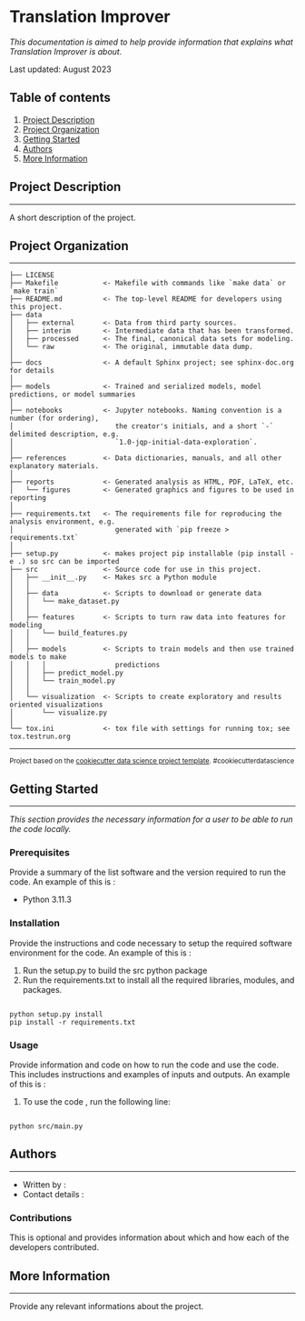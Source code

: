 Translation Improver
==============================

_This documentation is aimed to help provide information that explains what Translation Improver is about._

Last updated: August 2023

## Table of contents 

1. [Project Description](#project-description) 
2. [Project Organization](#project-organization) 
3. [Getting Started](#getting-started)
4. [Authors](#authors)
5. [More Information](#more-information)

## Project Description 
-----------

A short description of the project.

## Project Organization
------------

    ├── LICENSE
    ├── Makefile           <- Makefile with commands like `make data` or `make train`
    ├── README.md          <- The top-level README for developers using this project.
    ├── data
    │   ├── external       <- Data from third party sources.
    │   ├── interim        <- Intermediate data that has been transformed.
    │   ├── processed      <- The final, canonical data sets for modeling.
    │   └── raw            <- The original, immutable data dump.
    │
    ├── docs               <- A default Sphinx project; see sphinx-doc.org for details
    │
    ├── models             <- Trained and serialized models, model predictions, or model summaries
    │
    ├── notebooks          <- Jupyter notebooks. Naming convention is a number (for ordering),
    │                         the creator's initials, and a short `-` delimited description, e.g.
    │                         `1.0-jqp-initial-data-exploration`.
    │
    ├── references         <- Data dictionaries, manuals, and all other explanatory materials.
    │
    ├── reports            <- Generated analysis as HTML, PDF, LaTeX, etc.
    │   └── figures        <- Generated graphics and figures to be used in reporting
    │
    ├── requirements.txt   <- The requirements file for reproducing the analysis environment, e.g.
    │                         generated with `pip freeze > requirements.txt`
    │
    ├── setup.py           <- makes project pip installable (pip install -e .) so src can be imported
    ├── src                <- Source code for use in this project.
    │   ├── __init__.py    <- Makes src a Python module
    │   │
    │   ├── data           <- Scripts to download or generate data
    │   │   └── make_dataset.py
    │   │
    │   ├── features       <- Scripts to turn raw data into features for modeling
    │   │   └── build_features.py
    │   │
    │   ├── models         <- Scripts to train models and then use trained models to make
    │   │   │                 predictions
    │   │   ├── predict_model.py
    │   │   └── train_model.py
    │   │
    │   └── visualization  <- Scripts to create exploratory and results oriented visualizations
    │       └── visualize.py
    │
    └── tox.ini            <- tox file with settings for running tox; see tox.testrun.org


--------

<p><small>Project based on the <a target="_blank" href="https://drivendata.github.io/cookiecutter-data-science/">cookiecutter data science project template</a>. #cookiecutterdatascience</small></p>

## Getting Started
-----------
_This section provides the necessary information for a user to be able to run the code locally._

### Prerequisites 

Provide a summary of the list software and the version required to run the code. An example of this is : 

- Python 3.11.3 

### Installation 

Provide the instructions and code necessary to setup the required software environment for the code. An example of this is : 

1. Run the setup.py to build the src python package
2. Run the requirements.txt to install all the required libraries, modules, and packages.  

```

python setup.py install
pip install -r requirements.txt 

```

### Usage 

Provide information and code on how to run the code and use the code. This includes instructions and examples of inputs and outputs. An example of this is : 

1. To use the code , run the following line: 

```

python src/main.py

```

## Authors 
-----------

* Written by : 
* Contact details : 

### Contributions  

This is optional and provides information about which  and how each of the developers contributed. 

## More Information 
---------

Provide any relevant informations about the project. 
